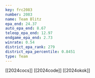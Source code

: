 ```yaml
---
key: frc2083
number: 2083
name: Team Blitz
epa_end: 24.37
auto_epa_end: 8.67
teleop_epa_end: 12.97
endgame_epa_end: 2.73
winrate: 0.54
district_epa_rank: 279
district_epa_percentile: 0.8451
type: Team
---
```

[[2024cocs]]
[[2024code]]
[[2024okok]]

